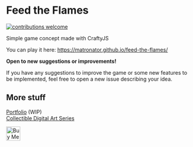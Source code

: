 <!-- #### Notice: If you like this project, please consider [donating](https://github.com/matronator#support). The battery on my macbook died and I need to get it replaced to be able to work, but a battery replacement for a 7 year old macbook is kinda expensive and money's little tight right now. Any help would be much appretiated! Thank you :) -->

Feed the Flames
===============
[![contributions welcome](https://img.shields.io/badge/contributions-welcome-brightgreen.svg?style=flat)](https://github.com/matronator/feed-the-flames/issues)

Simple game concept made with CraftyJS

You can play it here: https://matronator.github.io/feed-the-flames/

**Open to new suggestions or improvements!**

If you have any suggestions to improve the game or some new features to be implemented, feel free to open a new issue describing your idea.

## More stuff

[Portfolio](https://matronator.com) (WIP)  
[Collectible Digital Art Series](https://www.neonmob.com/matronator)  

<a href='https://ko-fi.com/U7U2MDBC' target='_blank'><img height='38' style='border:0px;height:38px;' src='https://az743702.vo.msecnd.net/cdn/kofi2.png?v=0' border='0' alt='Buy Me a Coffee at ko-fi.com' /></a>
